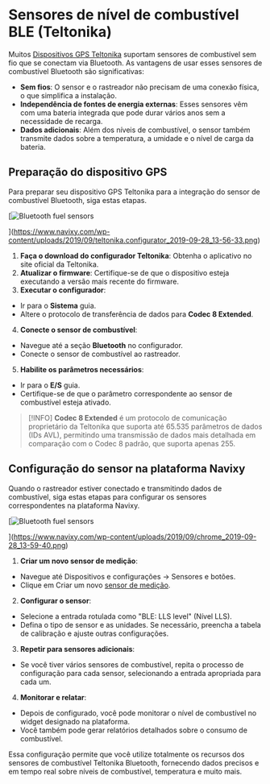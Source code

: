 # Sensores de nível de combustível BLE (Teltonika)

Muitos [Dispositivos GPS Teltonika](https://www.navixy.com/devices/teltonika/) suportam sensores de combustível sem fio que se conectam via Bluetooth. As vantagens de usar esses sensores de combustível Bluetooth são significativas:

- **Sem fios**: O sensor e o rastreador não precisam de uma conexão física, o que simplifica a instalação.
- **Independência de fontes de energia externas**: Esses sensores vêm com uma bateria integrada que pode durar vários anos sem a necessidade de recarga.
- **Dados adicionais**: Além dos níveis de combustível, o sensor também transmite dados sobre a temperatura, a umidade e o nível de carga da bateria.

## Preparação do dispositivo GPS

Para preparar seu dispositivo GPS Teltonika para a integração do sensor de combustível Bluetooth, siga estas etapas.

[![Bluetooth fuel sensors](https://www.navixy.com/wp-content/uploads/2019/09/teltonika.configurator_2019-09-28_13-56-33-600x365.png)

](https://www.navixy.com/wp-content/uploads/2019/09/teltonika.configurator_2019-09-28_13-56-33.png)

1. **Faça o download do configurador Teltonika**: Obtenha o aplicativo no site oficial da Teltonika.
2. **Atualizar o firmware**: Certifique-se de que o dispositivo esteja executando a versão mais recente do firmware.
3. **Executar o configurador**:
  - Ir para o **Sistema** guia.
  - Altere o protocolo de transferência de dados para **Codec 8 Extended**.
4. **Conecte o sensor de combustível**:
  - Navegue até a seção **Bluetooth** no configurador.
  - Conecte o sensor de combustível ao rastreador.
5. **Habilite os parâmetros necessários**:
  - Ir para o **E/S** guia.
  - Certifique-se de que o parâmetro correspondente ao sensor de combustível esteja ativado.

> [!INFO]
> **Codec 8 Extended** é um protocolo de comunicação proprietário da Teltonika que suporta até 65.535 parâmetros de dados (IDs AVL), permitindo uma transmissão de dados mais detalhada em comparação com o Codec 8 padrão, que suporta apenas 255.

## Configuração do sensor na plataforma Navixy

Quando o rastreador estiver conectado e transmitindo dados de combustível, siga estas etapas para configurar os sensores correspondentes na plataforma Navixy.

[![Bluetooth fuel sensors](https://www.navixy.com/wp-content/uploads/2019/09/chrome_2019-09-28_13-59-40-600x296.png)

](https://www.navixy.com/wp-content/uploads/2019/09/chrome_2019-09-28_13-59-40.png)

1. **Criar um novo sensor de medição**:
  - Navegue até Dispositivos e configurações → Sensores e botões.
  - Clique em Criar um novo [sensor de medição](../../measurement-sensors.md).
2. **Configurar o sensor**:
  - Selecione a entrada rotulada como "BLE: LLS level" (Nível LLS).
  - Defina o tipo de sensor e as unidades. Se necessário, preencha a tabela de calibração e ajuste outras configurações.
3. **Repetir para sensores adicionais**:
  - Se você tiver vários sensores de combustível, repita o processo de configuração para cada sensor, selecionando a entrada apropriada para cada um.
4. **Monitorar e relatar**:
  - Depois de configurado, você pode monitorar o nível de combustível no widget designado na plataforma.
  - Você também pode gerar relatórios detalhados sobre o consumo de combustível.

Essa configuração permite que você utilize totalmente os recursos dos sensores de combustível Teltonika Bluetooth, fornecendo dados precisos e em tempo real sobre níveis de combustível, temperatura e muito mais.